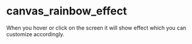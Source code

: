 # canvas_rainbow_effect
When you hover or click on the screen it will show effect which you can customize accordingly.
